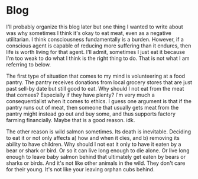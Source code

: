 # Blog
I'll probably organize this blog later but one thing I wanted to write about was why sometimes I think it's okay to eat meat, even as a negative utilitarian. I think consciousness fundamentally is a burden. However, if a conscious agent is capable of reducing more suffering than it endures, then life is worth living for that agent. I'll admit, sometimes I just eat it because I'm too weak to do what I think is the right thing to do. That is not what I am referring to below.

The first type of situation that comes to my mind is volunteering at a food pantry. The pantry receives donations from local grocery stores that are just past sell-by date but still good to eat. Why should I not eat from the meat that comees? Especially if they have plenty? I'm very much a consequentialist when it comes to ethics. I guess one argument is that if the pantry runs out of meat, then someone that usually gets meat from the pantry might instead go out and buy some, and thus supports factory farming financially. Maybe that is a good reason. idk.

The other reason is wild salmon sometimes. Its death is inevitable. Deciding to eat it or not only affects a) how and when it dies, and b) removing its ability to have children. Why should I not eat it only to have it eaten by a bear or shark or bird. Or so it can live long enough to die alone. Or live long enough to leave baby salmon behind that ultimately get eaten by bears or sharks or birds. And it's not like other animals in the wild. They don't care for their young. It's not like your leaving orphan cubs behind. 


